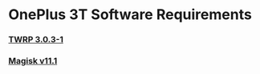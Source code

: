 ﻿# OnePlus 3T Software Requirements

### [TWRP 3.0.3-1](https://dl.twrp.me/oneplus3t/) 
### [Magisk v11.1](https://forum.xda-developers.com/apps/magisk/official-magisk-v7-universal-systemless-t3473445) 

